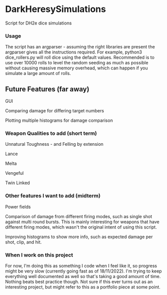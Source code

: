 # DarkHeresySimulations
Script for DH2e dice simulations

### Usage
The script has an argparser - assuming the right libraries are present the argparser gives all the instructions required.
For example, python3 dice_rollers.py will roll dice using the default values. Recommended is to use over 10000 rolls to level the random seeding as much as possible without causing massive memory overhead, which can happen if you simulate a large amount of rolls.

## Future Features (far away)
GUI

Comparing damage for differing target numbers

Plotting multiple histograms for damage comparison

### Weapon Qualities to add (short term)
Unnatural Toughness - and Felling by extension

Lance

Melta

Vengeful

Twin Linked

### Other features I want to add (midterm)
Power fields

Comparison of damage from different firing modes, such as single shot against multi round bursts. This is mainly 
interesting for weapons that have different firing modes, which wasn't the original intent of using this script.

Improving histograms to show more info, such as expected damage per shot, clip, and hit.

### When I work on this project
For now, I'm doing this as something I code when I feel like it, so progress might be very slow (currently going fast as of 18/11/2022). 
I'm trying to keep everything well documented as well so that's taking a good amount of time. Nothing beats best practice though. 
Not sure if this ever turns out as an interesting project, but might refer to this as a portfolio piece at some point. 
